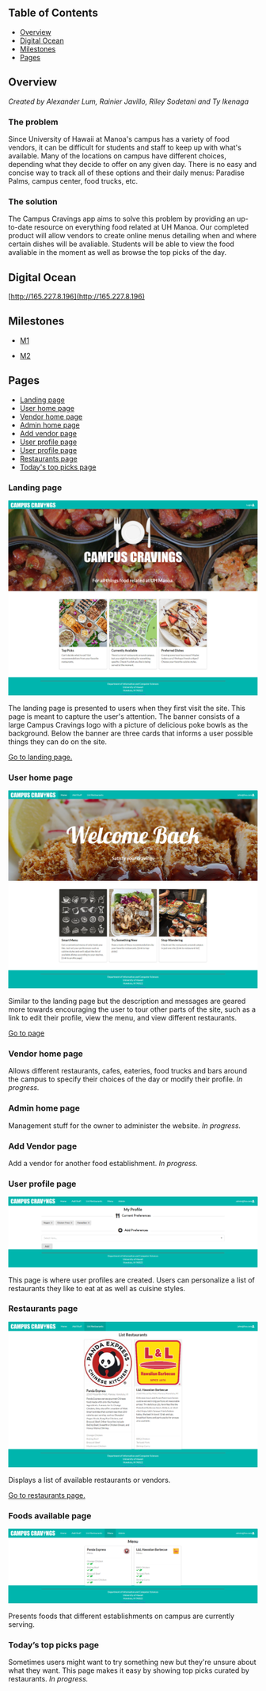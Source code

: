 ## Table of Contents

* [Overview](#overview)
* [Digital Ocean](#digital-ocean)
* [Milestones](#milestones)
* [Pages](#pages)


## Overview

*Created by Alexander Lum, Rainier Javillo, Riley Sodetani and Ty Ikenaga*

### The problem

Since University of Hawaii at Manoa's campus has a variety of food vendors, it can be difficult for students and staff to keep up with what's available. Many of the locations on campus have different choices, depending what they decide to offer on any given day. There is no easy and concise way to track all of these options and their daily menus: Paradise Palms, campus center, food trucks, etc.

### The solution

The Campus Cravings app aims to solve this problem by providing an up-to-date resource on everything food related at UH Manoa. Our completed product will allow vendors to create online menus detailing when and where certain dishes will be avaliable. Students will be able to view the food avaliable in the moment as well as browse the top picks of the day.

## Digital Ocean 
[http://165.227.8.196](http://165.227.8.196)

## Milestones

* [M1](https://github.com/campus-cravings/campus-cravings/projects/1)

* [M2](https://github.com/campus-cravings/campus-cravings/projects/2)

## Pages

* [Landing page](#landing-page)
* [User home page](#user-home-page)
* [Vendor home page](#vendor-home-page)
* [Admin home page](#admin-home-page)
* [Add vendor page](#add-vendor-page)
* [User profile page](#user-home-page)
* [User profile page](#user-home-page)
* [Restaurants page](#restaurants-page)
* [Today's top picks page](#todays-top-picks-page)


### Landing page

![](images/m1-landing-page.jpg)

The landing page is presented to users when they first visit the site. This page is meant to capture the user's attention. The banner consists of a large Campus Cravings logo with a picture of delicious poke bowls as the background. Below the banner are three cards that informs a user possible things they can do on the site. 

[Go to landing page.](http://165.227.8.196/#/)

### User home page

![](images/m1-home-page.jpg)

Similar to the landing page but the description and messages are geared more towards encouraging the user to tour other parts of the site, such as a link to edit their profile, view the menu, and view different restaurants. 

[Go to page](http://165.227.8.196/#/)

### Vendor home page

Allows different restaurants, cafes, eateries, food trucks and bars around the campus to specify their choices of the day or modify their profile. *In progress.*

### Admin home page

Management stuff for the owner to administer the website. *In progress.*

### Add Vendor page

Add a vendor for another food establishment. *In progress.*

### User profile page

![](images/m1-user-profile.png)

This page is where user profiles are created. Users can personalize a list of restaurants they like to eat at as well as cuisine styles. 

### Restaurants page

![](images/m1-list-restaurants.png)

Displays a list of available restaurants or vendors. 

[Go to restaurants page.](http://165.227.8.196/#/list)

### Foods available page

![](images/m1-menu.png)

Presents foods that different establishments on campus are currently serving.

### Today’s top picks page

Sometimes users might want to try something new but they're unsure about what they want. This page makes it easy by showing top picks curated by restaurants. *In progress.*
